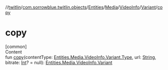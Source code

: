 //[twitlin](../../../../../index.md)/[com.sorrowblue.twitlin.objects](../../../../index.md)/[Entities](../../../index.md)/[Media](../../index.md)/[VideoInfo](../index.md)/[Variant](index.md)/[copy](copy.md)



# copy  
[common]  
Content  
fun [copy](copy.md)(contentType: [Entities.Media.VideoInfo.Variant.Type](-type/index.md), url: [String](https://kotlinlang.org/api/latest/jvm/stdlib/kotlin/-string/index.html), bitrate: [Int](https://kotlinlang.org/api/latest/jvm/stdlib/kotlin/-int/index.html)? = null): [Entities.Media.VideoInfo.Variant](index.md)  



